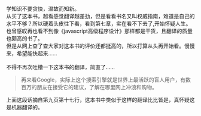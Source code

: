 学知识不要贪快，温故而知新。
<br>
从买了这本书，越看感觉翻译越差劲，但是看看书名又叫权威指南，难道是自己的水平不够？所以硬着头皮往下看，看到第七章，实在看不下去了,开始怀疑人生。也曾感叹再也看不到像《javascript高级程序设计》那样都是干货，且翻译的质量也颇高的书了。
<br>
但是从网上查了查大家对这本书的评价还都挺高的，所以打算从头再开始看。慢慢来，希望能快起来……
<br>
<br>
不得不再次吐槽一下这本书的翻译，简直了……
>再来看Google，实际上这个搜索引擎就是世界上最活跃的盲人用户，有数百万的朋友在接受它的建议，了解在哪里网上冲浪和购物。

上面这段话摘自第九页第十七行，这本书中类似于这样的翻译比比皆是，真怀疑这是机器翻译的。